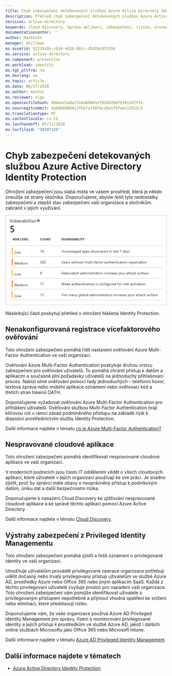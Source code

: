 ```yaml
---
title: Chyb zabezpečení detekovaných službou Azure Active Directory Identity Protection | Dokumentace Microsoftu
description: Přehled chyb zabezpečení detekovaných službou Azure Active Directory Identity Protection.
services: active-directory
keywords: cloud discovery, Správa aplikací, zabezpečení, rizika, úroveň rizika, ohrožení zabezpečení, zásady zabezpečení služby Azure active directory identity protection
documentationcenter: ''
author: MarkusVi
manager: mtillman
ms.assetid: 92233a5b-cb34-4d28-88cc-d5d29c0f3256
ms.service: active-directory
ms.component: protection
ms.workload: identity
ms.tgt_pltfrm: na
ms.devlang: na
ms.topic: article
ms.date: 06/27/2018
ms.author: markvi
ms.reviewer: nigu
ms.openlocfilehash: 804ee23a8e27eda89861ef820d266f93013d7ffe
ms.sourcegitcommit: 0a84b090d4c2fb57af3876c26a1f97aac12015c5
ms.translationtype: MT
ms.contentlocale: cs-CZ
ms.lasthandoff: 07/11/2018
ms.locfileid: "38307326"
---
```

# <a name="vulnerabilities-detected-by-azure-active-directory-identity-protection"></a>Chyb zabezpečení detekovaných službou Azure Active Directory Identity Protection
Ohrožení zabezpečení jsou slabá místa ve vašem prostředí, která je někdo zneužije ze strany útočníka. Doporučujeme, abyste řešit tyto nedostatky zabezpečení a zlepšit stav zabezpečení vaší organizace a útočníkům zabránit v jejich využívání.


![ohrožení zabezpečení](./media/active-directory-identityprotection-vulnerabilities/101.png "ohrožení zabezpečení")



Následující části poskytují přehled o ohrožení hlášená Identity Protection.

## <a name="multi-factor-authentication-registration-not-configured"></a>Nenakonfigurovaná registrace vícefaktorového ověřování
Toto ohrožení zabezpečení pomáhá řídit nastavení ověřování Azure Multi-Factor Authentication ve vaší organizaci. 

Ověřování Azure Multi-Factor Authentication poskytuje druhou vrstvu zabezpečení pro ověřování uživatelů. To pomáhá chránit přístup k datům a aplikacím a současně plní požadavky uživatelů na jednoduchý přihlašovací proces. Nabízí silné ověřování pomocí řady jednoduchých – telefonní hovor, textová zpráva nebo mobilní aplikace oznámení nebo ověřovací kód a třetích stran tokenů OATH.

Doporučujeme vyžadovat ověřování Azure Multi-Factor Authentication pro přihlášení uživatelů. Ověřování službou Multi-Factor Authentication hrají klíčovou roli v rámci zásad podmíněného přístupu na základě rizik k dispozici prostřednictvím služby Identity Protection.

Další informace najdete v tématu [co je Azure Multi-Factor Authentication?](authentication/multi-factor-authentication.md)

## <a name="unmanaged-cloud-apps"></a>Nespravované cloudové aplikace
Toto ohrožení zabezpečení pomáhá identifikovat nespravované cloudové aplikace ve vaší organizaci.

V moderních podnicích jsou často IT oddělením vědět o všech cloudových aplikací, které uživatelé v jejich organizaci používají ke své práci. Je snadno zjistit, proč by správci máte obavy o neoprávněný přístup k podnikovým datům, úniku dat a další bezpečnostní rizika. 

Doporučujeme k nasazení Cloud Discovery ke zjišťování nespravované cloudové aplikace a ke správě těchto aplikací pomocí Azure Active Directory.

Další informace najdete v tématu [Cloud Discovery](/cloud-app-security/set-up-cloud-discovery).

## <a name="security-alerts-from-privileged-identity-management"></a>Výstrahy zabezpečení z Privileged Identity Managementu
Toto ohrožení zabezpečení pomáhá zjistit a řešit oznámení o privilegované identity ve vaší organizaci.  

Umožňuje uživatelům provádět privilegované operace organizace potřebují udělit dočasný nebo trvalý privilegovaný přístup uživatelům ve službě Azure AD, prostředky Azure nebo Office 365 nebo jiným aplikacím SaaS. Každá z těchto privilegovaní uživatelé zvyšuje prostor pro napadení vaší organizace. Toto ohrožení zabezpečení vám pomůže identifikovat uživatele s privilegovaným přístupem nepotřebné a přijmout vhodná opatření ke snížení nebo eliminaci, které představují riziko. 

Doporučujeme vám, že vaše organizace používá Azure AD Privileged Identity Management pro správu, řízení a monitorování privilegované identity a jejich přístup k prostředkům ve službě Azure AD, jakož i dalších online službách Microsoftu jako Office 365 nebo Microsoft Intune.

Další informace najdete v tématu [Azure AD Privileged Identity Management](privileged-identity-management/pim-configure.md). 

## <a name="see-also"></a>Další informace najdete v tématech
* [Azure Active Directory Identity Protection](active-directory-identityprotection.md)

